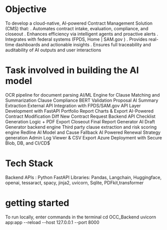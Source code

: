 # Objective
To develop a cloud-native, AI-powered Contract Management Solution (CMS) that: 
. Automates contract intake, evaluation, compliance, and closeout 
. Enhances efficiency via intelligent agents and proactive alerts 
. Integrates with federal systems (FPDS, Home | SAM.gov ) 
. Provides real-time dashboards and actionable insights 
. Ensures full traceability and auditability of AI outputs and user interactions

# Task involved in building the AI model
 OCR pipeline for document parsing
 AI/ML Engine for Clause Matching and Summarization
 Clause Compliance BERT Validation
 Proposal AI Summary Extraction
 External API Integration with FPDS/SAM.gov
 API Layer Development with FastAPI
 Portfolio Report Charts & Export
 AI-Powered Contract Modification Diff
 New Contract Request Backend API
 Checklist Generation Logic + PDF Export
 Closeout Final Report Generator
 AI Draft Generator backend engine
 Third party clause extraction and risk scoring engine
 Redline AI Model and Cause Fallback
 AI Powered Renewal Strategy generation
 Admin Log Viewer & CSV Export
 Azure Deployment with Secure Blob, DB, and CI/CD$

# Tech Stack
Backend APIs : Python FastAPI
Libraries: Pandas, Langchain, Huggingface, openai, tessaract, spacy, jinja2, uvicorn, Sqlite, PDFkit,transformer

# getting started
To run locally, enter commands in the terminal 
    cd OCC_Backend
    uvicorn app:app --reload --host 127.0.0.1 --port 8000
  